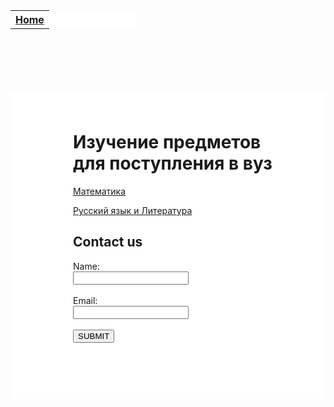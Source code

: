 <html>

<head>
  
<meta charset="utf-8">
  
<title>Русский язык</title>
<style>
  body{
  background-image: url("https://data.whicdn.com/images/277722125/original.gif");
  background-repeat: no-repeat;
  background-attachment: fixed;
  background-size: cover;
  }
 .backg{
  background-color: white;
  padding: 25px 50px 75px 100px;
  margin-top:100px;
  }
#tabl{
background-color: white;
  width: 200px;
  margin-top: -99px:
 
}


 </style>

</head>


<body>
  <div id="tabl">
  <table>
   <tr>
     <th><a href="https://mftna.github.io/">Home</a></th>
    </tr>
   </table>
   </div>
  <div class="backg">
 <script src="https://mftna.github.io/alert.js"></script>  
<h1>Изучение предметов для поступления в вуз</h1>

<a href="http://mftna.github.io/math.html">Математика</a>

<p><a href="http://mftna.github.io/russian.html">Русский язык и Литература</a></p>
<h2>Contact us</h2>
<form>
  Name:<br>
  <input type="text"><br><br>
  Email:<br>
  <input type="text"><br><br>
  <button>SUBMIT</button>
  
  
</form>
</div>
</body>

</html>
